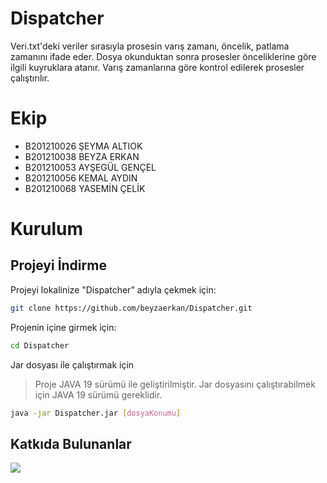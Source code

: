 # Dispatcher 
Veri.txt'deki veriler sırasıyla prosesin varış zamanı, öncelik, patlama zamanını ifade eder. Dosya okunduktan sonra prosesler önceliklerine göre ilgili kuyruklara atanır. Varış zamanlarına göre kontrol edilerek prosesler çalıştırılır.

# Ekip
- B201210026 ŞEYMA ALTIOK
- B201210038 BEYZA ERKAN
- B201210053 AYŞEGÜL GENÇEL
- B201210056 KEMAL AYDIN
- B201210068 YASEMİN ÇELİK

# Kurulum
## Projeyi İndirme

Projeyi lokalinize "Dispatcher" adıyla çekmek için:

```bash
git clone https://github.com/beyzaerkan/Dispatcher.git
```

Projenin içine girmek için:
```bash
cd Dispatcher
```
Jar dosyası ile çalıştırmak için 

 > Proje JAVA 19 sürümü ile geliştirilmiştir. Jar dosyasını çalıştırabilmek için JAVA 19 sürümü gereklidir.

```bash
java -jar Dispatcher.jar [dosyaKonumu]
```

## Katkıda Bulunanlar
<a href = "https://github.com/beyzaerkan/Dispatcher/graphs/contributors">
  <img src = "https://contrib.rocks/image?repo=beyzaerkan/Dispatcher"/>
</a>